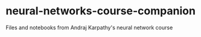 # neural-networks-course-companion
 Files and notebooks from Andraj Karpathy's neural network course
